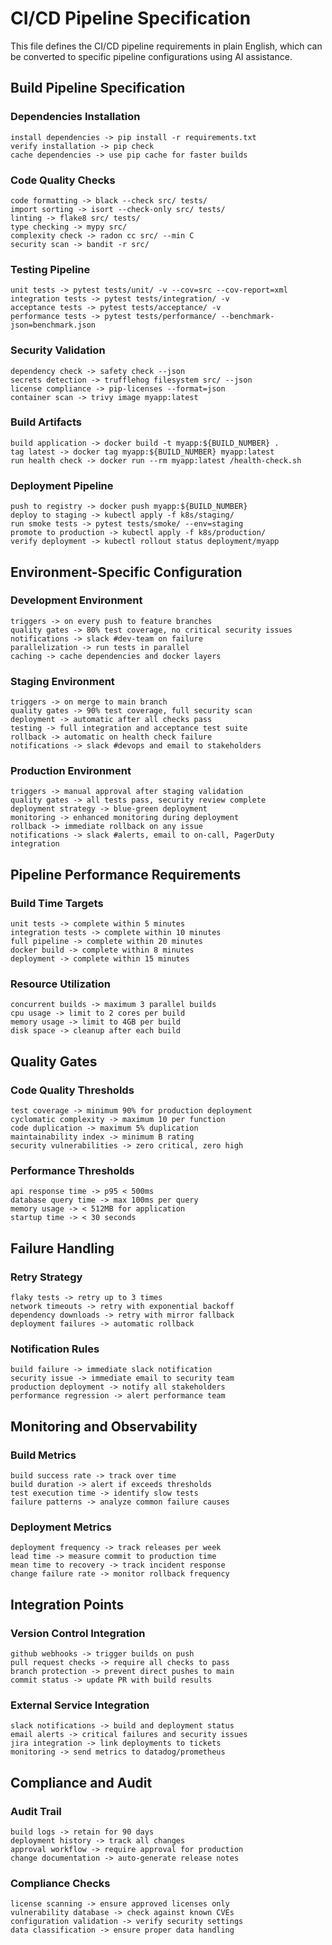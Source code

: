 # CI/CD Pipeline Specification

This file defines the CI/CD pipeline requirements in plain English, which can be converted to specific pipeline configurations using AI assistance.

## Build Pipeline Specification

### Dependencies Installation
```
install dependencies -> pip install -r requirements.txt
verify installation -> pip check
cache dependencies -> use pip cache for faster builds
```

### Code Quality Checks
```
code formatting -> black --check src/ tests/
import sorting -> isort --check-only src/ tests/  
linting -> flake8 src/ tests/
type checking -> mypy src/
complexity check -> radon cc src/ --min C
security scan -> bandit -r src/
```

### Testing Pipeline
```
unit tests -> pytest tests/unit/ -v --cov=src --cov-report=xml
integration tests -> pytest tests/integration/ -v
acceptance tests -> pytest tests/acceptance/ -v
performance tests -> pytest tests/performance/ --benchmark-json=benchmark.json
```

### Security Validation
```
dependency check -> safety check --json
secrets detection -> trufflehog filesystem src/ --json
license compliance -> pip-licenses --format=json
container scan -> trivy image myapp:latest
```

### Build Artifacts
```
build application -> docker build -t myapp:${BUILD_NUMBER} .
tag latest -> docker tag myapp:${BUILD_NUMBER} myapp:latest
run health check -> docker run --rm myapp:latest /health-check.sh
```

### Deployment Pipeline
```
push to registry -> docker push myapp:${BUILD_NUMBER}
deploy to staging -> kubectl apply -f k8s/staging/
run smoke tests -> pytest tests/smoke/ --env=staging
promote to production -> kubectl apply -f k8s/production/
verify deployment -> kubectl rollout status deployment/myapp
```

## Environment-Specific Configuration

### Development Environment
```
triggers -> on every push to feature branches
quality gates -> 80% test coverage, no critical security issues
notifications -> slack #dev-team on failure
parallelization -> run tests in parallel
caching -> cache dependencies and docker layers
```

### Staging Environment  
```
triggers -> on merge to main branch
quality gates -> 90% test coverage, full security scan
deployment -> automatic after all checks pass
testing -> full integration and acceptance test suite
rollback -> automatic on health check failure
notifications -> slack #devops and email to stakeholders
```

### Production Environment
```
triggers -> manual approval after staging validation
quality gates -> all tests pass, security review complete
deployment strategy -> blue-green deployment
monitoring -> enhanced monitoring during deployment
rollback -> immediate rollback on any issue
notifications -> slack #alerts, email to on-call, PagerDuty integration
```

## Pipeline Performance Requirements

### Build Time Targets
```
unit tests -> complete within 5 minutes
integration tests -> complete within 10 minutes
full pipeline -> complete within 20 minutes
docker build -> complete within 8 minutes
deployment -> complete within 15 minutes
```

### Resource Utilization
```
concurrent builds -> maximum 3 parallel builds
cpu usage -> limit to 2 cores per build
memory usage -> limit to 4GB per build
disk space -> cleanup after each build
```

## Quality Gates

### Code Quality Thresholds
```
test coverage -> minimum 90% for production deployment
cyclomatic complexity -> maximum 10 per function
code duplication -> maximum 5% duplication
maintainability index -> minimum B rating
security vulnerabilities -> zero critical, zero high
```

### Performance Thresholds
```
api response time -> p95 < 500ms
database query time -> max 100ms per query
memory usage -> < 512MB for application
startup time -> < 30 seconds
```

## Failure Handling

### Retry Strategy
```
flaky tests -> retry up to 3 times
network timeouts -> retry with exponential backoff
dependency downloads -> retry with mirror fallback
deployment failures -> automatic rollback
```

### Notification Rules
```
build failure -> immediate slack notification
security issue -> immediate email to security team
production deployment -> notify all stakeholders
performance regression -> alert performance team
```

## Monitoring and Observability

### Build Metrics
```
build success rate -> track over time
build duration -> alert if exceeds thresholds  
test execution time -> identify slow tests
failure patterns -> analyze common failure causes
```

### Deployment Metrics
```
deployment frequency -> track releases per week
lead time -> measure commit to production time
mean time to recovery -> track incident response
change failure rate -> monitor rollback frequency
```

## Integration Points

### Version Control Integration
```
github webhooks -> trigger builds on push
pull request checks -> require all checks to pass
branch protection -> prevent direct pushes to main
commit status -> update PR with build results
```

### External Service Integration
```
slack notifications -> build and deployment status
email alerts -> critical failures and security issues
jira integration -> link deployments to tickets
monitoring -> send metrics to datadog/prometheus
```

## Compliance and Audit

### Audit Trail
```
build logs -> retain for 90 days
deployment history -> track all changes
approval workflow -> require approval for production
change documentation -> auto-generate release notes
```

### Compliance Checks
```
license scanning -> ensure approved licenses only
vulnerability database -> check against known CVEs
configuration validation -> verify security settings
data classification -> ensure proper data handling
```